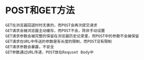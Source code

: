 # POST和GET方法

<ans>

```
GET在浏览器回退时时无害的，而POST会再次提交请求
GET请求会被浏览器主动缓存，而POST不会，除非手动设置
GET请求参数会被完整的保留在浏览器历史记录里，而POST中的参数不会被保留
GET请求在URL中传送的参数是有长度的限制，而POST没有限制
GET请求参数会暴露，不安全
GET参数通过URL传递，POST放在Requset Body中
```

</ans>